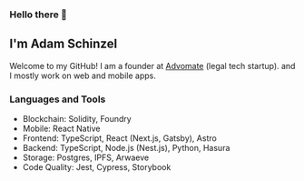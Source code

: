 ### Hello there 👋
## I'm Adam Schinzel

Welcome to my GitHub! I am a founder at [Advomate](https://advomate.cz/) (legal tech startup). and I mostly work on web and mobile apps.

### Languages and Tools

- Blockchain: Solidity, Foundry
- Mobile: React Native
- Frontend: TypeScript, React (Next.js, Gatsby), Astro
- Backend: TypeScript, Node.js (Nest.js), Python, Hasura
- Storage: Postgres, IPFS, Arwaeve
- Code Quality: Jest, Cypress, Storybook

